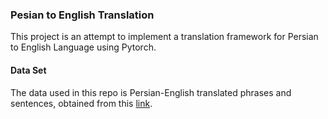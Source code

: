 ### Pesian to English Translation 
This project is an attempt to implement a translation framework for Persian to English Language using Pytorch. 

#### Data Set
The data used in this repo is Persian-English translated phrases and sentences, obtained from this [link](https://www.manythings.org/anki/).

